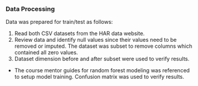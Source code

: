 ### Data Processing

Data was prepared for train/test as follows:

1. Read both CSV datasets from the HAR data website.
2. Review data and identify null values since their values need to be removed or imputed. The dataset was subset to remove columns which contained all zero values.
3. Dataset dimension before and after subset were used to verify results.

* The course mentor guides for random forest modeling was referenced to setup model training. Confusion matrix was used to verify results.
